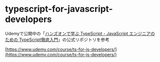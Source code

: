 # typescript-for-javascript-developers

Udemyで公開中の「[ハンズオンで学ぶ TypeScript - JavaScript エンジニアのための TypeScript徹底入門](https://www.udemy.com/course/ts-for-js-developers/)」の公式リポジトリを参考

[https://www.udemy.com/course/ts-for-js-developers/](https://www.udemy.com/course/ts-for-js-developers/)